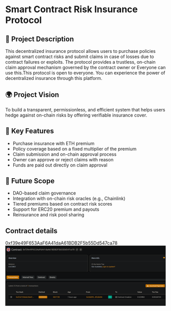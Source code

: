 # Smart Contract Risk Insurance Protocol

## 📖 Project Description

This decentralized insurance protocol allows users to purchase policies against smart contract risks and submit claims in case of losses due to contract failures or exploits. The protocol provides a trustless, on-chain claim approval mechanism governed by the contract owner or Everyone can use this.This protocol is open to everyone. You can experience the power of decentralized insurance through this platform.

## 🌍 Project Vision

To build a transparent, permissionless, and efficient system that helps users hedge against on-chain risks by offering verifiable insurance cover.

## 🔑 Key Features

- Purchase insurance with ETH premium
- Policy coverage based on a fixed multiplier of the premium
- Claim submission and on-chain approval process
- Owner can approve or reject claims with reason
- Funds are paid out directly on claim approval

## 🚀 Future Scope

- DAO-based claim governance
- Integration with on-chain risk oracles (e.g., Chainlink)
- Tiered premiums based on contract risk scores
- Support for ERC20 premium and payouts
- Reinsurance and risk pool sharing

## Contract details
0xf39e49F653AaF6A41daA61BDB2F5b55Dd547ca78![alt text](image.png)
